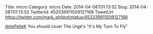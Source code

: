 Title: micro
Category: micro
Date: 2014-04-08T01:13:52
Slug: 2014-04-08T01:13:52
TwitterId: 453339911509127168
TweetUrl: https://twitter.com/mark_philpot/status/453339911509127168

[@imPelleK](https://twitter.com/imPelleK) You should cover The Urge's "It's My Turn To Fly"